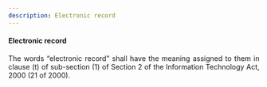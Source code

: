 ```yaml
---
description: Electronic record
---
```


#### Electronic record
<div style="text-align: justify">

The words “electronic record” shall have the meaning assigned to them in clause (t) of sub-section (1) of Section 2 of the Information Technology Act, 2000 (21 of 2000).

</div>
